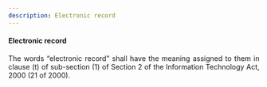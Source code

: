 ```yaml
---
description: Electronic record
---
```


#### Electronic record
<div style="text-align: justify">

The words “electronic record” shall have the meaning assigned to them in clause (t) of sub-section (1) of Section 2 of the Information Technology Act, 2000 (21 of 2000).

</div>
